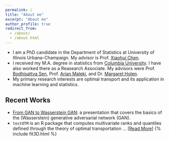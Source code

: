 ```yaml
---
permalink: /
title: "About me"
excerpt: "About me"
author_profile: true
redirect_from: 
  - /about/
  - /about.html
---
```


* I am a PhD candidate in the Department of Statistics at University of Illinois Urbana-Champaign. My advisor is Prof. [Xiaohui Chen](https://publish.illinois.edu/xiaohuichen/).
* I received my M.A. degree in statistics from [Columbia University](http://stat.columbia.edu/). I have also worked there as a Reasearch Associate. My advisors were Prof. [Bodhisattva Sen](http://www.stat.columbia.edu/~bodhi/Bodhi/Welcome.html), Prof. [Arian Maleki](https://sites.google.com/site/malekiarian/), and Dr. [Margaret Holen](https://www.linkedin.com/in/margaret-holen-36068547/).
* My primary research interests are optimal transport and its application in machine learning and statistics.
 
## Recent Works
* [From GAN to Wasserstein GAN](http://francis-hsu.github.io/files/gan.pdf): a presentation that covers the basics of the (Wasserstein) generative adversarial network (GAN).
* `testOTM` is an R package that computes multivariate ranks and quantiles defined through the theory of optimal transportation … [[Read More]](../portfolio) {% include fit3D.html %}
